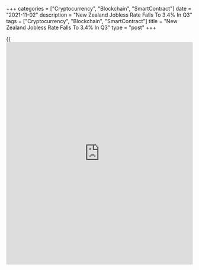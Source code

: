 +++
categories = ["Cryptocurrency", "Blockchain", "SmartContract"]
date = "2021-11-02"
description = "New Zealand Jobless Rate Falls To 3.4% In Q3"
tags = ["Cryptocurrency", "Blockchain", "SmartContract"]
title = "New Zealand Jobless Rate Falls To 3.4% In Q3"
type = "post"
+++

{{<iframe id="large-banner" src="https://www.bounty.group/#slide=2.0" width="100%" height="600" scrolling="no" style="border: 0px solid rgb(216, 221, 230); border-radius: 3px;">}}

The unemployment rate in New Zealand came in at 3.4 percent in the third
quarter of 2021, Statistics New Zealand said on Wednesday - beneath
expectations for 3.9 percent and down from 4.0 percent in the three
months prior.

The employment change was 2.0 percent on quarter, exceeding expectations
for an increase of 0.4 percent and accelerating from 1.0 percent in the
previous three months.

Labor costs were up 0.8 percent on quarter and 2.4 percent on year, up
from 0.7 percent on quarter and 2.1 percent on year in the second
quarter.

The participation rate was 71.2 percent, beating forecasts for 70.6
percent and up from 70.5 percent in Q2.

For comments and feedback [contact](https://www.playgroundfx.com/contact/): editorial@rtt[news](https://www.letsplayfx.com/blog/forex-news-website/).com

[Economic News][1]

 **What parts of the world are seeing the best (and worst) economic
performances lately? Click[here][2] to check out our [Econ Scorecard][2]
and find out! See up-to-the-moment [ranking](https://www.playgroundfx.com/blog/crypto-exchange-ranking/)s for the best and worst
performers in [GDP][3], [unemployment rate][4], [inflation][5] and much
more.**

   1. www.rtt[news](https://www.letsplayfx.com/blog/forex-news-website/).com/Content/EconomicNews.aspx
   2. www.rtt[news](https://www.letsplayfx.com/blog/forex-news-website/).com/economic-scorecard/world-rank/PPI/highest-performance.aspx
   3. www.rtt[news](https://www.letsplayfx.com/blog/forex-news-website/).com/economic-scorecard/world-rank/GDP/highest-performance.aspx
   4. www.rtt[news](https://www.letsplayfx.com/blog/forex-news-website/).com/economic-scorecard/world-rank/unemployment-rate/lowest-performance.aspx
   5. www.rtt[news](https://www.letsplayfx.com/blog/forex-news-website/).com/economic-scorecard/world-rank/CPI/highest-performance.aspx